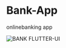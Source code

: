# Bank-App
onlinebanking app


![BANK FLUTTER-UI](https://user-images.githubusercontent.com/1903981/153770757-5e389ea2-c098-4018-9c9a-19a62ad4cd0e.jpg)
